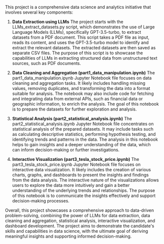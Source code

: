 This project is a comprehensive data science and analytics initiative that involves several key components:

1. **Data Extraction using LLMs**
   The project starts with the LLMs_extract_datasets.py script, which demonstrates the use of Large Language Models (LLMs), specifically GPT-3.5-turbo, to extract datasets from a PDF document.
   This script takes a PDF file as input, reads its content, and uses the GPT-3.5-turbo model to identify and extract the relevant datasets. The extracted datasets are then saved as separate CSV files.
   The purpose of this script is to showcase the capabilities of LLMs in extracting structured data from unstructured text sources, such as PDF documents.
   
3. **Data Cleaning and Aggregation (part1_data_manipulation.ipynb)**
   The part1_data_manipulation.ipynb Jupyter Notebook file focuses on data cleaning and aggregation tasks.
   It likely includes handling missing values, removing duplicates, and transforming the data into a format suitable for analysis.
   The notebook may also include code for fetching and integrating data from external APIs, such as financial data or geographic information, to enrich the analysis.
   The goal of this notebook is to prepare the datasets for further exploration and analysis.
   
5. **Statistical Analysis (part2_statistical_analysis.ipynb)**
   The part2_statistical_analysis.ipynb Jupyter Notebook file concentrates on statistical analysis of the prepared datasets.
   It may include tasks such as calculating descriptive statistics, performing hypothesis testing, and identifying trends and patterns in the data.
   The analysis in this notebook helps to gain insights and a deeper understanding of the data, which can inform decision-making or further investigations.
   
7. **Interactive Visualization (part3_tesla_stock_price.ipynb)**
   The part3_tesla_stock_price.ipynb Jupyter Notebook file focuses on interactive data visualization.
   It likely includes the creation of various charts, graphs, and dashboards to present the insights and findings from the data analysis.
   The interactive nature of the visualizations allows users to explore the data more intuitively and gain a better understanding of the underlying trends and relationships.
   The purpose of this notebook is to communicate the insights effectively and support decision-making processes.

Overall, this project showcases a comprehensive approach to data-driven problem-solving, combining the power of LLMs for data extraction, data cleaning and aggregation, statistical analysis, interactive visualization, and dashboard development. The project aims to demonstrate the candidate's skills and capabilities in data science, with the ultimate goal of deriving meaningful insights and supporting informed decision-making.
